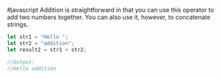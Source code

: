 #javascript 
Addition is straightforward in that you can use this operator to add two numbers together. You can also use it, however, to concatenate strings.
```javascript
let str1 = "Hello "; 
let str2 = "addition"; 
let result2 = str1 + str2;

//Output:
//Hello addition
```